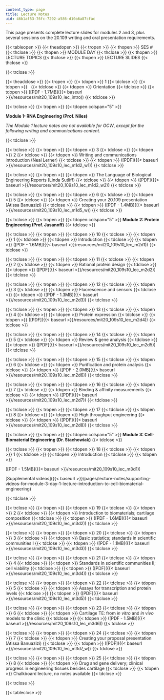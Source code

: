 ```yaml
---
content_type: page
title: Lecture Notes
uid: 46b1af53-76fc-7292-a586-d10a6a87cfac
---
```


This page presents complete lecture slides for modules 2 and 3, plus several sessions on the 20.109 writing and oral presentation requirements.

{{< tableopen >}}
{{< theadopen >}}
{{< tropen >}}
{{< thopen >}}
SES #
{{< thclose >}}
{{< thopen >}}
MODULE DAY
{{< thclose >}}
{{< thopen >}}
LECTURE TOPICS
{{< thclose >}}
{{< thopen >}}
LECTURE SLIDES
{{< thclose >}}

{{< trclose >}}

{{< theadclose >}}
{{< tropen >}}
{{< tdopen >}}
1
{{< tdclose >}}
{{< tdopen >}}
 
{{< tdclose >}}
{{< tdopen >}}
Orientation
{{< tdclose >}}
{{< tdopen >}}
([PDF - 1.7MB]({{< baseurl >}}/resources/mit20_109s10_lec_intro))
{{< tdclose >}}

{{< trclose >}}
{{< tropen >}}
{{< tdopen colspan="5" >}}


**Module 1: RNA Engineering (Prof. Niles)**

_The Module 1 lecture notes are not available for OCW_, _except for the following writing and communications content._


{{< tdclose >}}

{{< trclose >}}
{{< tropen >}}
{{< tdopen >}}
3
{{< tdclose >}}
{{< tdopen >}}
2
{{< tdclose >}}
{{< tdopen >}}
Writing and communications introduction (Neal Lerner)
{{< tdclose >}}
{{< tdopen >}}
([PDF]({{< baseurl >}}/resources/mit20_109s10_lec_m1d2_w1))
{{< tdclose >}}

{{< trclose >}}
{{< tropen >}}
{{< tdopen >}}
The Language of Biological Engineering Reports (Linda Sutliff)
{{< tdclose >}}
{{< tdopen >}}
([PDF]({{< baseurl >}}/resources/mit20_109s10_lec_m1d2_w2))
{{< tdclose >}}

{{< trclose >}}
{{< tropen >}}
{{< tdopen >}}
6
{{< tdclose >}}
{{< tdopen >}}
5
{{< tdclose >}}
{{< tdopen >}}
Creating your 20.109 presentation (Atissa Banuazizi)
{{< tdclose >}}
{{< tdopen >}}
([PDF - 1.4MB]({{< baseurl >}}/resources/mit20_109s10_lec_m1d5_w))
{{< tdclose >}}

{{< trclose >}}
{{< tropen >}}
{{< tdopen colspan="5" >}}
**Module 2: Protein Engineering (Prof. Jasanoff)**
{{< tdclose >}}

{{< trclose >}}
{{< tropen >}}
{{< tdopen >}}
10
{{< tdclose >}}
{{< tdopen >}}
1
{{< tdclose >}}
{{< tdopen >}}
Introduction
{{< tdclose >}}
{{< tdopen >}}
([PDF - 1.6MB]({{< baseurl >}}/resources/mit20_109s10_lec_m2d1))
{{< tdclose >}}

{{< trclose >}}
{{< tropen >}}
{{< tdopen >}}
11
{{< tdclose >}}
{{< tdopen >}}
2
{{< tdclose >}}
{{< tdopen >}}
Rational protein design
{{< tdclose >}}
{{< tdopen >}}
([PDF]({{< baseurl >}}/resources/mit20_109s10_lec_m2d2))
{{< tdclose >}}

{{< trclose >}}
{{< tropen >}}
{{< tdopen >}}
12
{{< tdclose >}}
{{< tdopen >}}
3
{{< tdclose >}}
{{< tdopen >}}
Fluorescence and sensors
{{< tdclose >}}
{{< tdopen >}}
([PDF - 1.3MB]({{< baseurl >}}/resources/mit20_109s10_lec_m2d3))
{{< tdclose >}}

{{< trclose >}}
{{< tropen >}}
{{< tdopen >}}
13
{{< tdclose >}}
{{< tdopen >}}
4
{{< tdclose >}}
{{< tdopen >}}
Protein expression
{{< tdclose >}}
{{< tdopen >}}
([PDF]({{< baseurl >}}/resources/mit20_109s10_lec_m2d4))
{{< tdclose >}}

{{< trclose >}}
{{< tropen >}}
{{< tdopen >}}
14
{{< tdclose >}}
{{< tdopen >}}
5
{{< tdclose >}}
{{< tdopen >}}
Review & gene analysis
{{< tdclose >}}
{{< tdopen >}}
([PDF]({{< baseurl >}}/resources/mit20_109s10_lec_m2d5))
{{< tdclose >}}

{{< trclose >}}
{{< tropen >}}
{{< tdopen >}}
15
{{< tdclose >}}
{{< tdopen >}}
6
{{< tdclose >}}
{{< tdopen >}}
Purification and protein analysis
{{< tdclose >}}
{{< tdopen >}}
([PDF - 2.0MB]({{< baseurl >}}/resources/mit20_109s10_lec_m2d6))
{{< tdclose >}}

{{< trclose >}}
{{< tropen >}}
{{< tdopen >}}
16
{{< tdclose >}}
{{< tdopen >}}
7
{{< tdclose >}}
{{< tdopen >}}
Binding & affinity measurements
{{< tdclose >}}
{{< tdopen >}}
([PDF]({{< baseurl >}}/resources/mit20_109s10_lec_m2d7))
{{< tdclose >}}

{{< trclose >}}
{{< tropen >}}
{{< tdopen >}}
17
{{< tdclose >}}
{{< tdopen >}}
8
{{< tdclose >}}
{{< tdopen >}}
High throughput engineering
{{< tdclose >}}
{{< tdopen >}}
([PDF]({{< baseurl >}}/resources/mit20_109s10_lec_m2d8))
{{< tdclose >}}

{{< trclose >}}
{{< tropen >}}
{{< tdopen colspan="5" >}}
**Module 3: Cell-Biomaterial Engineering (Dr. Stachowiak)**
{{< tdclose >}}

{{< trclose >}}
{{< tropen >}}
{{< tdopen >}}
18
{{< tdclose >}}
{{< tdopen >}}
1
{{< tdclose >}}
{{< tdopen >}}
Introduction
{{< tdclose >}}
{{< tdopen >}}


([PDF - 1.5MB]({{< baseurl >}}/resources/mit20_109s10_lec_m3d1))

[Supplemental videos]({{< baseurl >}}/pages/lecture-notes/supporting-videos-for-module-3-day-1-lecture-introduction-to-cell-biomaterial-engineering)


{{< tdclose >}}

{{< trclose >}}
{{< tropen >}}
{{< tdopen >}}
19
{{< tdclose >}}
{{< tdopen >}}
2
{{< tdclose >}}
{{< tdopen >}}
Introduction to biomaterials; cartilage composition
{{< tdclose >}}
{{< tdopen >}}
([PDF - 1.6MB]({{< baseurl >}}/resources/mit20_109s10_lec_m3d2))
{{< tdclose >}}

{{< trclose >}}
{{< tropen >}}
{{< tdopen >}}
20
{{< tdclose >}}
{{< tdopen >}}
3
{{< tdclose >}}
{{< tdopen >}}
Basic statistics; standards in scientific communities I
{{< tdclose >}}
{{< tdopen >}}
([PDF - 1.1MB]({{< baseurl >}}/resources/mit20_109s10_lec_m3d3))
{{< tdclose >}}

{{< trclose >}}
{{< tropen >}}
{{< tdopen >}}
21
{{< tdclose >}}
{{< tdopen >}}
4
{{< tdclose >}}
{{< tdopen >}}
Standards in scientific communities II; cell viability
{{< tdclose >}}
{{< tdopen >}}
([PDF]({{< baseurl >}}/resources/mit20_109s10_lec_m3d4))
{{< tdclose >}}

{{< trclose >}}
{{< tropen >}}
{{< tdopen >}}
22
{{< tdclose >}}
{{< tdopen >}}
5
{{< tdclose >}}
{{< tdopen >}}
Assays for transcription and protein levels
{{< tdclose >}}
{{< tdopen >}}
([PDF]({{< baseurl >}}/resources/mit20_109s10_lec_m3d5))
{{< tdclose >}}

{{< trclose >}}
{{< tropen >}}
{{< tdopen >}}
23
{{< tdclose >}}
{{< tdopen >}}
6
{{< tdclose >}}
{{< tdopen >}}
Cartilage TE: from _in vitro_ and _in vivo_ models to the clinic
{{< tdclose >}}
{{< tdopen >}}
([PDF - 1.5MB]({{< baseurl >}}/resources/mit20_109s10_lec_m3d6))
{{< tdclose >}}

{{< trclose >}}
{{< tropen >}}
{{< tdopen >}}
24
{{< tdclose >}}
{{< tdopen >}}
7
{{< tdclose >}}
{{< tdopen >}}
Creating your proposal presentation (Atissa Banuazizi)
{{< tdclose >}}
{{< tdopen >}}
([PDF]({{< baseurl >}}/resources/mit20_109s10_lec_m3d7_w))
{{< tdclose >}}

{{< trclose >}}
{{< tropen >}}
{{< tdopen >}}
25
{{< tdclose >}}
{{< tdopen >}}
8
{{< tdclose >}}
{{< tdopen >}}
Drug and gene delivery; clinical progress in engineering tissues besides cartilage
{{< tdclose >}}
{{< tdopen >}}
Chalkboard lecture, no notes available
{{< tdclose >}}

{{< trclose >}}

{{< tableclose >}}